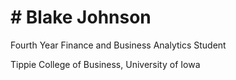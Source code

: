 # # Blake Johnson
<p> Fourth Year Finance and Business Analytics Student </p>
<p> Tippie College of Business, University of Iowa </p>